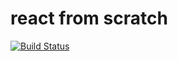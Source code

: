 # react from scratch 

[![Build Status](https://travis-ci.org/LaimeJesus/react-from-scratch.svg?branch=master)](https://travis-ci.org/LaimeJesus/react-from-scratch)
